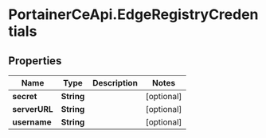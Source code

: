 # PortainerCeApi.EdgeRegistryCredentials

## Properties
Name | Type | Description | Notes
------------ | ------------- | ------------- | -------------
**secret** | **String** |  | [optional] 
**serverURL** | **String** |  | [optional] 
**username** | **String** |  | [optional] 


